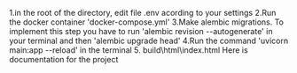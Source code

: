 1.in the root of the directory, edit file .env acording to your settings
2.Run the docker container 'docker-compose.yml'
3.Make alembic migrations. To implement this step you have to run 'alembic revision --autogenerate' in your terminal and then 'alembic upgrade head'
4.Run the command 'uvicorn main:app --reload' in the terminal
5. build\html\index.html  Here is documentation for the project
